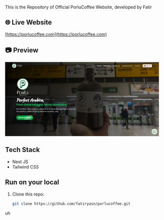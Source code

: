 This is the Repository of Official PorluCoffee Website, developed by Fatir

## 🌐 Live Website
[https://porlucoffee.com](https://porlucoffee.com)

## 📷 Preview
![Preview](./public/web-preview.png) 

## Tech Stack
- Next JS
- Tailwind CSS

## Run on your local
1. Clone this repo:
   ```bash
   git clone https://github.com/fatiryasn/porlucoffee.git

uh
